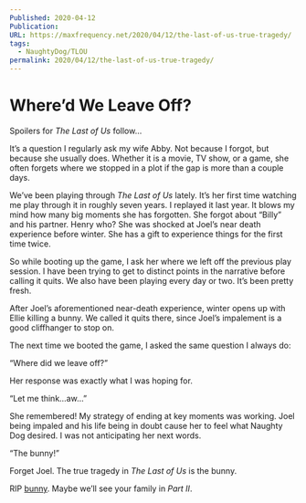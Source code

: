```yaml
---
Published: 2020-04-12
Publication: 
URL: https://maxfrequency.net/2020/04/12/the-last-of-us-true-tragedy/
tags:
  - NaughtyDog/TLOU
permalink: 2020/04/12/the-last-of-us-true-tragedy/
---
```

# Where’d We Leave Off?

Spoilers for *The Last of Us* follow…

It’s a question I regularly ask my wife Abby. Not because I forgot, but because she usually does. Whether it is a movie, TV show, or a game, she often forgets where we stopped in a plot if the gap is more than a couple days.

We’ve been playing through *The Last of Us* lately. It’s her first time watching me play through it in roughly seven years. I replayed it last year. It blows my mind how many big moments she has forgotten. She forgot about “Billy” and his partner. Henry who? She was shocked at Joel’s near death experience before winter. She has a gift to experience things for the first time twice.

So while booting up the game, I ask her where we left off the previous play session. I have been trying to get to distinct points in the narrative before calling it quits. We also have been playing every day or two. It’s been pretty fresh.

After Joel’s aforementioned near-death experience, winter opens up with Ellie killing a bunny. We called it quits there, since Joel’s impalement is a good cliffhanger to stop on.

The next time we booted the game, I asked the same question I always do:

“Where did we leave off?”

Her response was exactly what I was hoping for.

“Let me think…aw…”

She remembered! My strategy of ending at key moments was working. Joel being impaled and his life being in doubt cause her to feel what Naughty Dog desired. I was not anticipating her next words.

“The bunny!”

Forget Joel. The true tragedy in *The Last of Us* is the bunny.

RIP [bunny](https://twitter.com/Grosstastic/status/1249368427136831488). Maybe we’ll see your family in *Part II*.